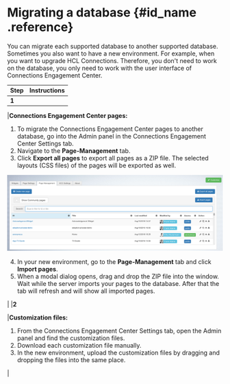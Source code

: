 # Migrating a database {#id_name .reference}

You can migrate each supported database to another supported database. Sometimes you also want to have a new environment. For example, when you want to upgrade HCL Connections. Therefore, you don't need to work on the database, you only need to work with the user interface of Connections Engagement Center.

|Step|Instructions|
|----|------------|
|**1**

|**Connections Engagement Center pages:**

 1.  To migrate the Connections Engagement Center pages to another database, go into the Admin panel in the Connections Engagement Center Settings tab.
2.  Navigate to the **Page-Management** tab.
3.  Click **Export all pages** to export all pages as a ZIP file. The selected layouts \(CSS files\) of the pages will be exported as well.

![image](images/image71.png)

4.  In your new environment, go to the **Page-Management** tab and click **Import pages**.
5.  When a modal dialog opens, drag and drop the ZIP file into the window. Wait while the server imports your pages to the database. After that the tab will refresh and will show all imported pages.

|
|**2**

|**Customization files:**

 1.  From the Connections Engagement Center Settings tab, open the Admin panel and find the customization files.
2.  Download each customization file manually.
3.  In the new environment, upload the customization files by dragging and dropping the files into the same place.

|

